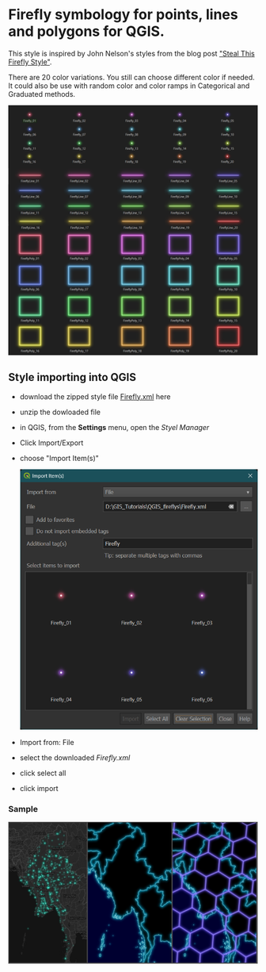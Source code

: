 # Firefly symbology for points, lines and polygons for QGIS.

This style is inspired by John Nelson's styles from the blog post ["Steal This Firefly Style"](https://www.esri.com/arcgis-blog/products/mapping/mapping/steal-this-firefly-style-please).

There are 20 color variations. You still can choose different color if needed. It could also be use with random color and color ramps in Categorical and Graduated methods.

<img src="images\FireflySymbols.png"></img>


## Style importing into QGIS
 - download the zipped style file [Firefly.xml](https://knwin.github.io/generic/Firefly_style_for_qgis.zip) here
 - unzip the dowloaded file
 - in QGIS, from the **Settings** menu, open the *Styel Manager*
  - Click Import/Export
   - choose "Import Item(s)"

     <img src="images\QGIS_importStyles.png"></img>
     
   -  Import from: File
   -  select the downloaded *Firefly.xml*
   -  click select all
   -  click import

### Sample
 <img src="images\Firefly_symbology_sample.png"></img>
